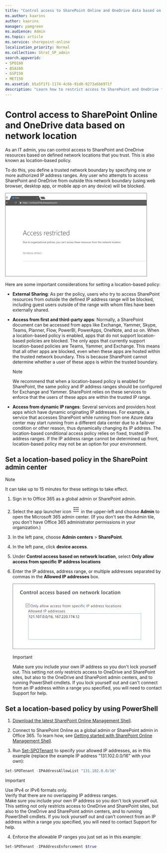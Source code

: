 ```yaml
---
title: "Control access to SharePoint Online and OneDrive data based on network location"
ms.author: kaarins
author: kaarins
manager: pamgreen
ms.audience: Admin
ms.topic: article
ms.service: sharepoint-online
localization_priority: Normal
ms.collection: Strat_SP_admin
search.appverid:
- SPO160
- BSA160
- GSP150
- MET150
ms.assetid: b5a5f1f1-1174-4c6b-91d0-9273a6b6971f
description: "Learn how to restrict access to SharePoint and OneDrive from untrusted networks."
---
```


# Control access to SharePoint Online and OneDrive data based on network location

As an IT admin, you can control access to SharePoint and OneDrive resources based on defined network locations that you trust. This is also known as location-based policy.
  
To do this, you define a trusted network boundary by specifying one or more authorized IP address ranges. Any user who attempts to access SharePoint and OneDrive from outside this network boundary (using web browser, desktop app, or mobile app on any device) will be blocked.
  
![Access restricted message in browser](media/7efa9e14-cd9e-4369-8f24-c218c222025d.png)
  
Here are some important considerations for setting a location-based policy:
  
- **External Sharing**: As per the policy, users who try to access SharePoint resources from outside the defined IP address range will be blocked, including guest users outside of the range with whom files have been externally shared. 
    
- **Access from first and third-party apps**: Normally, a SharePoint document can be accessed from apps like Exchange, Yammer, Skype, Teams, Planner, Flow, PowerBI, PowerApps, OneNote, and so on. When a location-based policy is enabled, apps that do not support location-based policies are blocked. The only apps that currently support location-based policies are Teams, Yammer, and Exchange. This means that all other apps are blocked, even when these apps are hosted within the trusted network boundary. This is because SharePoint cannot determine whether a user of these apps is within the trusted boundary. 
    
    > [!NOTE]
    > We recommend that when a location-based policy is enabled for SharePoint, the same policy and IP address ranges should be configured for Exchange and Yammer. SharePoint relies on these services to enforce that the users of these apps are within the trusted IP range. 
  
- **Access from dynamic IP ranges**: Several services and providers host apps which have dynamic originating IP addresses. For example, a service that accesses SharePoint while running from one Azure data center may start running from a different data center due to a failover condition or other reason, thus dynamically changing its IP address. The location-based conditional access policy relies on fixed, trusted IP address ranges. If the IP address range cannot be determined up front, location-based policy may not be an option for your environment. 
    
## Set a location-based policy in the SharePoint admin center

> [!NOTE]
> It can take up to 15 minutes for these settings to take effect. 
  
1. Sign in to Office 365 as a global admin or SharePoint admin.
    
2. Select the app launcher icon ![The app launcher icon in Office 365](media/e5aee650-c566-4100-aaad-4cc2355d909f.png) in the upper-left and choose **Admin** to open the Microsoft 365 admin center. (If you don't see the Admin tile, you don't have Office 365 administrator permissions in your organization.) 
    
3. In the left pane, choose **Admin centers** \> **SharePoint**.
    
4. In the left pane, click **device access**.
    
5. Under **Control access based on network location**, select **Only allow access from specific IP address locations**
    
6. Enter the IP address, address range, or multiple addresses separated by commas in the **Allowed IP addresses** box. 
    
    ![Control access option in SharePoint admin center](media/2c11f07c-ec95-4aa6-b221-4cfaba31034e.png)
  
    > [!IMPORTANT]
    > Make sure you include your own IP address so you don't lock yourself out. This setting not only restricts access to OneDrive and SharePoint sites, but also to the OneDrive and SharePoint admin centers, and to running PowerShell cmdlets. If you lock yourself out and can't connect from an IP address within a range you specified, you will need to contact Support for help.

## Set a location-based policy by using PowerShell

1. [Download the latest SharePoint Online Management Shell](https://go.microsoft.com/fwlink/p/?LinkId=255251).
    
2. Connect to SharePoint Online as a global admin or SharePoint admin in Office 365. To learn how, see [Getting started with SharePoint Online Management Shell](/powershell/sharepoint/sharepoint-online/connect-sharepoint-online).
    
3. Run [Set-SPOTenant](https://go.microsoft.com/fwlink/?linkid=872571) to specify your allowed IP addresses, as in this example (replace the example IP address "131.102.0.0/16" with your own): 
    
  ```PowerShell
  Set-SPOTenant -IPAddressAllowList "131.102.0.0/16"
  ```

   > [!IMPORTANT]
   >  Use IPv4 or IPv6 formats only. <br>Verify that there are no overlapping IP address ranges. <br>Make sure you include your own IP address so you don't lock yourself out. This setting not only restricts access to OneDrive and SharePoint sites, but also to the OneDrive and SharePoint admin centers, and to running PowerShell cmdlets. If you lock yourself out and can't connect from an IP address within a range you specified, you will need to contact Support for help.
  
4. Enforce the allowable IP ranges you just set as in this example:
    
  ```PowerShell
  Set-SPOTenant -IPAddressEnforcement $true
  
  ```



